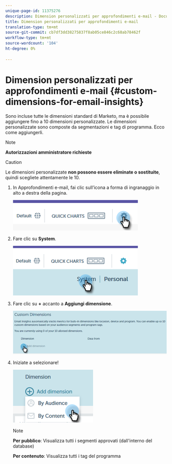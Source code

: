 ```yaml
---
unique-page-id: 11375276
description: Dimension personalizzati per approfondimenti e-mail - Documenti Marketo - Documentazione prodotto
title: Dimension personalizzati per approfondimenti e-mail
translation-type: tm+mt
source-git-commit: cb7df3dd38275837f8ab05ce846c2c68ab78462f
workflow-type: tm+mt
source-wordcount: '104'
ht-degree: 0%

---
```



# Dimension personalizzati per approfondimenti e-mail {#custom-dimensions-for-email-insights}

Sono incluse tutte le dimensioni standard di Marketo, ma è possibile aggiungere fino a 10 dimensioni personalizzate. Le dimensioni personalizzate sono composte da segmentazioni e tag di programma. Ecco come aggiungerli.

>[!NOTE]
>
>**Autorizzazioni amministratore richieste**

>[!CAUTION]
>
>Le dimensioni personalizzate **non possono essere eliminate o sostituite**, quindi scegliete attentamente le 10.

1. In Approfondimenti e-mail, fai clic sull’icona a forma di ingranaggio in alto a destra della pagina.

   ![](assets/cd1.png)

1. Fare clic su **System**.

   ![](assets/cd2.png)

1. Fare clic su **+** accanto a **Aggiungi dimensione**.

   ![](assets/cd3.png)

1. Iniziate a selezionare!

   ![](assets/cd4.png)

   >[!NOTE]
   >
   >**Per pubblico**: Visualizza tutti i segmenti approvati (dall&#39;interno del database)
   >
   >**Per contenuto**: Visualizza tutti i tag del programma
